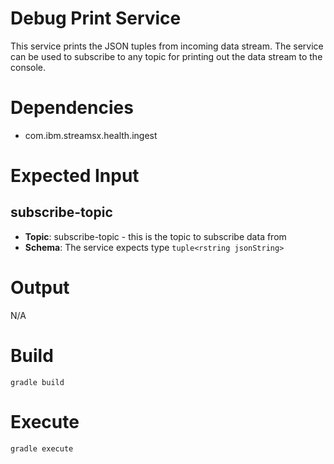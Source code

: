 # Debug Print Service

This service prints the JSON tuples from incoming data stream.  The service can be used to subscribe to any topic for printing out the data stream to the console.

# Dependencies

* com.ibm.streamsx.health.ingest

# Expected Input

## subscribe-topic
* **Topic**:  subscribe-topic - this is the topic to subscribe data from
* **Schema**: The service expects type `tuple<rstring jsonString>`

# Output

N/A

# Build 

`gradle build`

# Execute

`gradle execute`
